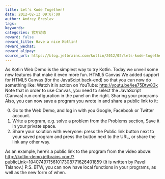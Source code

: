 ```yaml
---
title: Let’s Kode Together!
date: 2012-02-13 09:07:00
author: Andrey Breslav
tags:
keywords:
categories: 官方动态
reward: false
reward_title: Have a nice Kotlin!
reward_wechat:
reward_alipay:
source_url: https://blog.jetbrains.com/kotlin/2012/02/lets-kode-together/
---
```


As Kotlin Web Demo is the simplest way to try Kotlin. Today we unveil some new features that make it even more fun.
HTML5 Canvas
We added support for HTML5 Canvas (for the JavaScipt back-end) so that you can now do something like:
Watch it in action on YouTube: http://youtu.be/iee75Dtw83k
Note that in order to use Canvas, you need to select the JavaScript (Canvas) run configuration in the panel on the right.
Sharing your programs
Also, you can now save a program you wrote in and share a public link to it:

0. Go to the Web Demo, and log in with you Google, Facebook or Twitter account.
1. Write a program, e.g. solve a problem from the Problems section, Save it in your private space.
2. Share your solution with everyone: press the Public link button next to your saved program and press the  button next to the URL, or share the link any other way.

As an example, here’s a public link to the program from the video above:
http://kotlin-demo.jetbrains.com/?publicLink=104074971561017308771626401859
(It is written by Pavel Talanov.)
P.S. BTW, you can now have local functions in your programs, as well as the new form of when.
